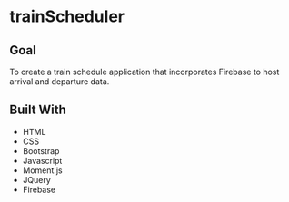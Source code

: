 # trainScheduler

## Goal
To create a train schedule application that incorporates Firebase to host arrival and departure data.

## Built With
* HTML
* CSS
* Bootstrap
* Javascript
* Moment.js
* JQuery
* Firebase
